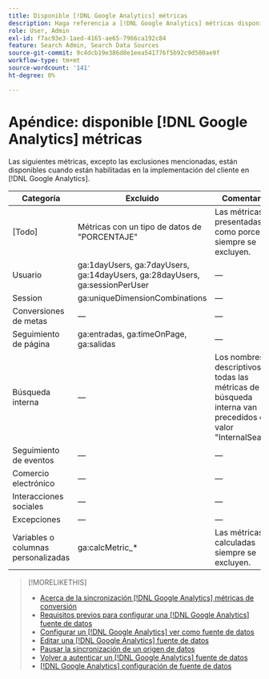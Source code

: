 ```yaml
---
title: Disponible [!DNL Google Analytics] métricas
description: Haga referencia a [!DNL Google Analytics] métricas disponibles para fuentes de datos.
role: User, Admin
exl-id: f7ac93e3-1aed-4165-ae65-7966ca192c84
feature: Search Admin, Search Data Sources
source-git-commit: 9c4dcb19e386d8e1eea541776f5b92c9d500ae9f
workflow-type: tm+mt
source-wordcount: '141'
ht-degree: 0%

---
```


# Apéndice: disponible [!DNL Google Analytics] métricas

Las siguientes métricas, excepto las exclusiones mencionadas, están disponibles cuando están habilitadas en la implementación del cliente en [!DNL Google Analytics].

<!-- Notes as FYI to self:
>[!NOTE]
>
>* For some of these metrics, [!DNL Google] assigns the friendly name, and the name is consistent. For some metrics, the advertiser assigns the friendly name in [!DNL Google Analytics], and the name has a dynamic value.
>* Some metrics are assigned at the property level, and others are assigned at the view level.
-->

| Categoría | Excluido | Comentarios |
| ---- | ---- | ---- |
| \[Todo\] | Métricas con un tipo de datos de &quot;PORCENTAJE&quot; | Las métricas presentadas como porcentaje siempre se excluyen. |
| Usuario | ga:1dayUsers, ga:7dayUsers, ga:14dayUsers, ga:28dayUsers, ga:sessionPerUser | — |
| Session | ga:uniqueDimensionCombinations | — |
| Conversiones de metas | — | — |
| Seguimiento de página | ga:entradas, ga:timeOnPage, ga:salidas | — |
| Búsqueda interna | — | Los nombres descriptivos de todas las métricas de la búsqueda interna van precedidos del valor &quot;InternalSearch:&quot; |
| Seguimiento de eventos | — | — |
| Comercio electrónico | — | — |
| Interacciones sociales | — | — |
| Excepciones | — | — |
| Variables o columnas personalizadas | ga:calcMetric_* | Las métricas calculadas siempre se excluyen. |

>[!MORELIKETHIS]
>
>* [Acerca de la sincronización [!DNL Google Analytics] métricas de conversión](data-source-about.md)
>* [Requisitos previos para configurar una [!DNL Google Analytics] fuente de datos](data-source-prerequisites.md)
>* [Configurar un [!DNL Google Analytics] ver como fuente de datos](data-source-configure.md)
>* [Editar una [!DNL Google Analytics] fuente de datos](data-source-edit.md)
>* [Pausar la sincronización de un origen de datos](data-source-pause.md)
>* [Volver a autenticar un [!DNL Google Analytics] fuente de datos](data-source-reauthenticate.md)
>* [[!DNL Google Analytics] configuración de fuente de datos](data-source-settings.md)
